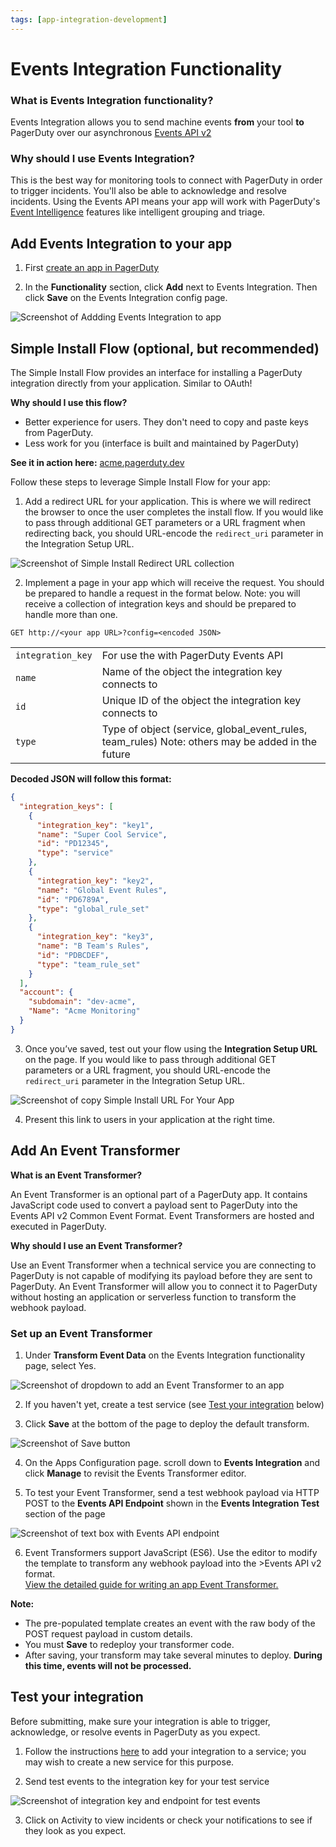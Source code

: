 ```yaml
---
tags: [app-integration-development]
---
```


# Events Integration Functionality

### What is Events Integration functionality?
Events Integration allows you to send machine events **from** your tool **to** PagerDuty over our asynchronous [Events API v2](../../docs/events-API-v2/01-Overview.md)

### Why should I use Events Integration?
This is the best way for monitoring tools to connect with PagerDuty in order to trigger incidents. You'll also be able to acknowledge and resolve incidents. Using the Events API means your app will work with PagerDuty's [Event Intelligence](https://www.pagerduty.com/platform/event-intelligence-and-automation/) features like intelligent grouping and triage.

## Add Events Integration to your app

1. First [create an app in PagerDuty](../../docs/app-integration-development/03-Register-an-App.md)

1. In the **Functionality** section, click **Add** next to Events Integration. Then click **Save** on the Events Integration config page.

![Screenshot of Addding Events Integration to app](../../assets/images/events_integration.png)

## Simple Install Flow (optional, but recommended)

The Simple Install Flow provides an interface for installing a PagerDuty integration directly from your application. Similar to OAuth!

**Why should I use this flow?**
* Better experience for users. They don't need to copy and paste keys from PagerDuty.
* Less work for you (interface is built and maintained by PagerDuty)

**See it in action here:** [acme.pagerduty.dev](https://acme.pagerduty.dev)

Follow these steps to leverage Simple Install Flow for your app:

1. Add a redirect URL for your application. This is where we will redirect the browser to once the user completes the install flow. If you would like to pass through additional GET parameters or a URL fragment when redirecting back, you should URL-encode the `redirect_uri` parameter in the Integration Setup URL.

![Screenshot of Simple Install Redirect URL collection](../../assets/images/simple-install-redirect-uri.png)

2. Implement a page in your app which will receive the request. You should be prepared to handle a request in the format below. Note: you will receive a collection of integration keys and should be prepared to handle more than one.

```http
GET http://<your app URL>?config=<encoded JSON>
```

|||
|-|-|
|`integration_key`|For use the with PagerDuty Events API|
|`name`           |Name of the object the integration key connects to|
|`id`             |Unique ID of the object the integration key connects to|
|`type`           |Type of object (service, global_event_rules, team_rules) Note: others may be added in the future|

**Decoded JSON will follow this format:**

```json
{
  "integration_keys": [
    {
      "integration_key": "key1",
      "name": "Super Cool Service",
      "id": "PD12345",
      "type": "service"
    },
    {
      "integration_key": "key2",
      "name": "Global Event Rules",
      "id": "PD6789A",
      "type": "global_rule_set"
    },
    {
      "integration_key": "key3",
      "name": "B Team's Rules",
      "id": "PDBCDEF",
      "type": "team_rule_set"
    }
  ],
  "account": {
    "subdomain": "dev-acme",
    "Name": "Acme Monitoring"
  }
}
```

3. Once you’ve saved, test out your flow using the **Integration Setup URL** on the page. If you would like to pass through additional GET parameters or a URL fragment, you should URL-encode the `redirect_uri` parameter in the Integration Setup URL.

![Screenshot of copy Simple Install URL For Your App](../../assets/images/copy-simple-install-url-for-app.png)

4. Present this link to users in your application at the right time.

## Add An Event Transformer

**What is an Event Transformer?**

An Event Transformer is an optional part of a PagerDuty app. It contains JavaScript code used to convert a payload sent to PagerDuty into the Events API v2 Common Event Format. Event Transformers are hosted and executed in PagerDuty.

**Why should I use an Event Transformer?**

Use an Event Transformer when a technical service you are connecting to PagerDuty is not capable of modifying its payload before they are sent to PagerDuty. An Event Transformer will allow you to connect it to PagerDuty without hosting an application or serverless function to transform the webhook payload.

### Set up an Event Transformer

1. Under **Transform Event Data** on the Events Integration functionality page, select Yes.

![Screenshot of dropdown to add an Event Transformer to an app](../../assets/images/add-event-transformer.png)

2. If you haven't yet, create a test service (see [Test your integration](#test-your-integration) below)

3. Click **Save** at the bottom of the page to deploy the default transform.

![Screenshot of Save button](../../assets/images/save-events-integration.png)

4. On the Apps Configuration page. scroll down to **Events Integration** and click **Manage** to revisit the Events Transformer editor.

5. To test your Event Transformer, send a test webhook payload via HTTP POST to the **Events API Endpoint** shown in the **Events Integration Test** section of the page

![Screenshot of text box with Events API endpoint](../../assets/images/events-api-endpoint.png)

6. Event Transformers support JavaScript (ES6). Use the editor to modify the template to transform any webhook payload into the >Events API v2 format. <br/>[View the detailed guide for writing an app Event Transformer.](../../docs/app-integration-development/07-Writing-App-Event-Transformers.md)

**Note:**
* The pre-populated template creates an event with the raw body of the POST request payload in custom details.
* You must **Save** to redeploy your transformer code.
* After saving, your transform may take several minutes to deploy. **During this time, events will not be processed.**


## Test your integration

Before submitting, make sure your integration is able to trigger, acknowledge, or resolve events in PagerDuty as you expect.

1. Follow the instructions [here](https://support.pagerduty.com/docs/services-and-integrations#add-integrations-to-an-existing-service) to add your integration to a service; you may wish to create a new service for this purpose.

2. Send test events to the integration key for your test service

![Screenshot of integration key and endpoint for test events](../../assets/images/test-service-details.png)

3. Click on Activity to view incidents or check your notifications to see if they look as you expect.
